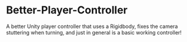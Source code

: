 # Better-Player-Controller
A better Unity player controller that uses a Rigidbody, fixes the camera stuttering when turning, and just in general is a basic working controller!
